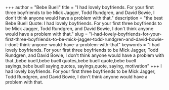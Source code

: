 +++
author = "Bebe Buell"
title = "I had lovely boyfriends. For your first three boyfriends to be Mick Jagger, Todd Rundgren, and David Bowie, I don't think anyone would have a problem with that."
description = "the best Bebe Buell Quote: I had lovely boyfriends. For your first three boyfriends to be Mick Jagger, Todd Rundgren, and David Bowie, I don't think anyone would have a problem with that."
slug = "i-had-lovely-boyfriends-for-your-first-three-boyfriends-to-be-mick-jagger-todd-rundgren-and-david-bowie-i-dont-think-anyone-would-have-a-problem-with-that"
keywords = "I had lovely boyfriends. For your first three boyfriends to be Mick Jagger, Todd Rundgren, and David Bowie, I don't think anyone would have a problem with that.,bebe buell,bebe buell quotes,bebe buell quote,bebe buell sayings,bebe buell saying,quotes, sayings,quote, saying, motivation"
+++
I had lovely boyfriends. For your first three boyfriends to be Mick Jagger, Todd Rundgren, and David Bowie, I don't think anyone would have a problem with that.
